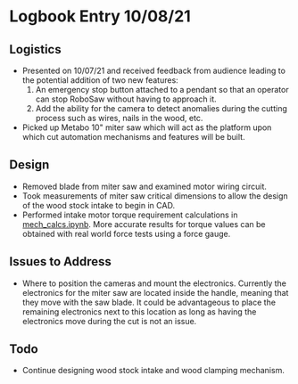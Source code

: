 # Logbook Entry 10/08/21

## Logistics
- Presented on 10/07/21 and received feedback from audience leading to the potential addition of two new features:
    1. An emergency stop button attached to a pendant so that an operator can stop RoboSaw without having to approach it.
    1. Add the ability for the camera to detect anomalies during the cutting process such as wires, nails in the wood, etc.
- Picked up Metabo 10" miter saw which will act as the platform upon which cut automation mechanisms and features will be built.

## Design
- Removed blade from miter saw and examined motor wiring circuit.
- Took measurements of miter saw critical dimensions to allow the design of the wood stock intake to begin in CAD. 
- Performed intake motor torque requirement calculations in [mech_calcs.ipynb](../../mech_calcs/mech_calcs.ipynb). More accurate results for torque values can be obtained with real world force tests using a force gauge.

## Issues to Address
- Where to position the cameras and mount the electronics. Currently the electronics for the miter saw are located inside the handle, meaning that they move with the saw blade. It could be advantageous to place the remaining electronics next to this location as long as having the electronics move during the cut is not an issue.

## Todo
- Continue designing wood stock intake and wood clamping mechanism.